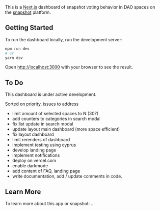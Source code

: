 This is a [Next.js](https://nextjs.org/) dashboard of snapshot voting behavior in DAO spaces on the [snapshot](https://snapshot.org/) platform. 

## Getting Started
To run the dashboard locally, run the development server:

```bash
npm run dev
# or
yarn dev
```

Open [http://localhost:3000](http://localhost:3000) with your browser to see the result.

## To Do 

This dashboard is under active development. 

Sorted on priority, issues to address 
- limit amount of selected spaces to N (30?) 
- add counters to categories in search modal 
- fix list update in search modal  
- update layout main dashboard (more space efficient) 
- fix layout dashboard 
- limit rerenders of dashboard 
- implement testing using cyprus  
- develop landing page 
- implement notifications 
- deploy on vercel.com
- enable darkmode 
- add content of FAQ, landing page 
- write documentation, add / update comments in code.

## Learn More

To learn more about this app or snapshot: 
...
